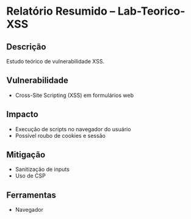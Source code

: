 # Relatório Resumido – Lab-Teorico-XSS

## Descrição
Estudo teórico de vulnerabilidade XSS.

## Vulnerabilidade
- Cross-Site Scripting (XSS) em formulários web

## Impacto
- Execução de scripts no navegador do usuário
- Possível roubo de cookies e sessão

## Mitigação
- Sanitização de inputs
- Uso de CSP

## Ferramentas
- Navegador
